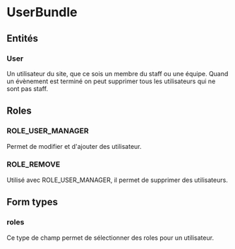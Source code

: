 UserBundle
===========

Entités
-------

### User

Un utilisateur du site, que ce sois un membre du staff ou une équipe. Quand un évènement est terminé on peut supprimer tous les utilisateurs qui ne sont pas staff.

Roles
-----

### ROLE_USER_MANAGER

Permet de modifier et d'ajouter des utilisateur.

### ROLE_REMOVE

Utilisé avec ROLE_USER_MANAGER, il permet de supprimer des utilisateurs.

Form types
----------

### roles

Ce type de champ permet de sélectionner des roles pour un utilisateur.